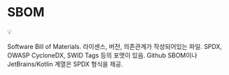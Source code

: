 # SBOM

<aside>
💡

Software Bill of Materials.
라이센스, 버전, 의존관계가 작성되어있는 파일.
SPDX, OWASP CycloneDX, SWID Tags 등의 포맷이 있음.
Github SBOM이나 JetBrains/Kotlin 계열은 SPDX 형식을 제공.

</aside>